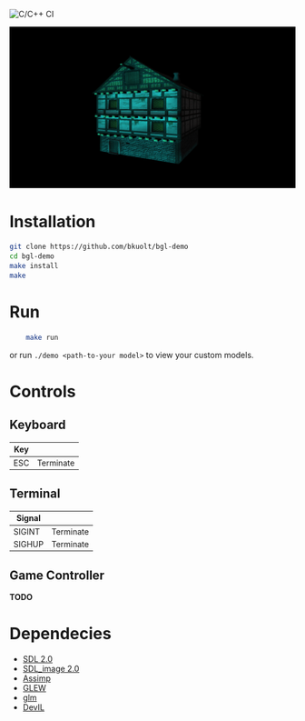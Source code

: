 ![C/C++ CI](https://github.com/bkuolt/bgl-demo/workflows/C/C++%20CI/badge.svg?branch=master)

![alt text](assets/screenshot.png "BGL Tech Demo")

# Installation
```bash
git clone https://github.com/bkuolt/bgl-demo
cd bgl-demo
make install
make
```
# Run
```bash
    make run
```
or run `./demo <path-to-your model>` to view your custom models.

# Controls

## Keyboard
| Key |  |
|-----|---|
| ESC | Terminate |

## Terminal
| Signal |  |
|-----|---|
| SIGINT | Terminate |
| SIGHUP | Terminate |

## Game Controller
**TODO**


# Dependecies
- [SDL 2.0](https://www.libsdl.org/download-2.0.php)
- [SDL_image 2.0](https://www.libsdl.org/projects/SDL_image/)
- [Assimp](http://www.assimp.org/)
- [GLEW](http://glew.sourceforge.net/)
- [glm](https://glm.g-truc.net/0.9.9/index.html)
- [DevIL](http://openil.sourceforge.net/)
